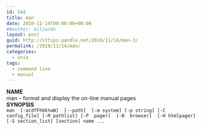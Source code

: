 ```yaml
---
id: 544
title: man
date: 2010-11-14T00:00:00+00:00
##author: biliards
layout: post
guid: http://ittips.pandle.net/2010/11/14/man-3/
permalink: /2010/11/14/man/
categories:
  - unix
tags:
  - command line
  - manual
---
```

**NAME**  
man &#8211; format and display the on-line manual pages  
**SYNOPSIS**  
`man  [-acdfFhkKtwW]  [--path]  [-m system] [-p string] [-C config_file] [-M pathlist] [-P  pager]  [-B  browser]  [-H htmlpager] [-S section_list] [section] name ...`

